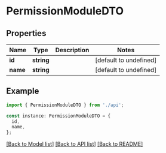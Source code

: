 # PermissionModuleDTO

## Properties

| Name     | Type       | Description | Notes                  |
| -------- | ---------- | ----------- | ---------------------- |
| **id**   | **string** |             | [default to undefined] |
| **name** | **string** |             | [default to undefined] |

## Example

```typescript
import { PermissionModuleDTO } from './api';

const instance: PermissionModuleDTO = {
  id,
  name,
};
```

[[Back to Model list]](../README.md#documentation-for-models) [[Back to API list]](../README.md#documentation-for-api-endpoints) [[Back to README]](../README.md)
